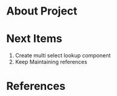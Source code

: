 # About Project 

# Next Items

1. Create multi select lookup component
1. Keep Maintaining references 
# References

